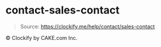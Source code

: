 # contact-sales-contact

> Source: https://clockify.me/help/contact/sales-contact

© Clockify by CAKE.com Inc.